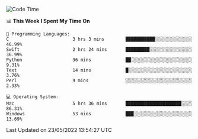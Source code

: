 
<!--START_SECTION:waka-->
![Code Time](http://img.shields.io/badge/Code%20Time-0%20secs-blue)

📊 **This Week I Spent My Time On** 

```text
💬 Programming Languages: 
C                        3 hrs 3 mins        ███████████░░░░░░░░░░░░░░   46.99% 
Swift                    2 hrs 24 mins       █████████░░░░░░░░░░░░░░░░   36.99% 
Python                   36 mins             ██░░░░░░░░░░░░░░░░░░░░░░░   9.31% 
Text                     14 mins             █░░░░░░░░░░░░░░░░░░░░░░░░   3.76% 
Perl                     9 mins              ░░░░░░░░░░░░░░░░░░░░░░░░░   2.33%

💻 Operating System: 
Mac                      5 hrs 36 mins       █████████████████████░░░░   86.31% 
Windows                  53 mins             ███░░░░░░░░░░░░░░░░░░░░░░   13.69%

```


 Last Updated on 23/05/2022 13:54:27 UTC
<!--END_SECTION:waka-->
